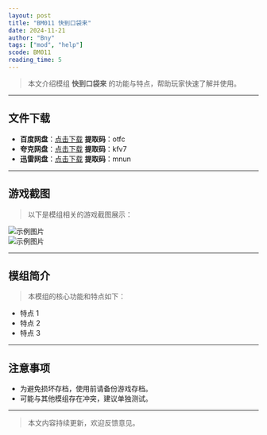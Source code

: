 ```yaml
---
layout: post
title: "BM011 快到口袋来"
date: 2024-11-21
author: "Bny"
tags: ["mod", "help"]
scode: BM011
reading_time: 5
---
```


> 本文介绍模组 **快到口袋来** 的功能与特点，帮助玩家快速了解并使用。

---





## 文件下载
- **百度网盘**：[点击下载](https://pan.baidu.com/s/1HnV7BoEKdGbgKE-9TWOuvQ?pwd=otfc)  **提取码**：otfc  
- **夸克网盘**：[点击下载](https://pan.quark.cn/s/a34f67d46e8c?pwd=kfv7)  **提取码**：kfv7  
- **迅雷网盘**：[点击下载](https://pan.xunlei.com/s/VOCCbZaSFBSWOyjQkONBES5BA1?pwd=mnun)  **提取码**：mnun  

---

## 游戏截图
> 以下是模组相关的游戏截图展示：

![示例图片](https://example.com/screenshot1.jpg)  
![示例图片](https://example.com/screenshot2.jpg)

---

## 模组简介
> 本模组的核心功能和特点如下：
- 特点 1
- 特点 2
- 特点 3

---

## 注意事项
- 为避免损坏存档，使用前请备份游戏存档。
- 可能与其他模组存在冲突，建议单独测试。

---

> 本文内容持续更新，欢迎反馈意见。

